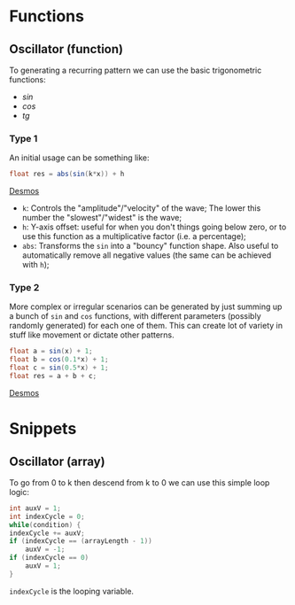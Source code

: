 # Functions

## Oscillator (function)

To generating a recurring pattern we can use the basic trigonometric functions:
- $sin$
- $cos$
- $tg$

### Type 1

An initial usage can be something like:

```java
float res = abs(sin(k*x)) + h
```
[Desmos](https://www.desmos.com/calculator/a9dokhqj2i)

- `k`: Controls the "amplitude"/"velocity" of the wave; The lower this number the "slowest"/"widest" is the wave;
- `h`: Y-axis offset: useful for when you don't things going below zero, or to use this function as a multiplicative factor (i.e. a percentage);
- `abs`: Transforms the `sin` into a "bouncy" function shape. Also useful to automatically remove all negative values (the same can be achieved with `h`);

### Type 2

More complex or irregular scenarios can be generated by just summing up a bunch of `sin` and `cos` functions, with different parameters (possibly randomly generated) for each one of them. This can create lot of variety in stuff like movement or dictate other patterns.

```java
float a = sin(x) + 1;
float b = cos(0.1*x) + 1;
float c = sin(0.5*x) + 1;
float res = a + b + c;
```
[Desmos](https://www.desmos.com/calculator/a9dokhqj2i)




# Snippets


## Oscillator (array)

To go from 0 to k then descend from k to 0 we can use this simple loop logic:

```java
int auxV = 1;
int indexCycle = 0;
while(condition) {
indexCycle += auxV;
if (indexCycle == (arrayLength - 1))
    auxV = -1;
if (indexCycle == 0)
    auxV = 1;
}
```

`indexCycle` is the looping variable.
